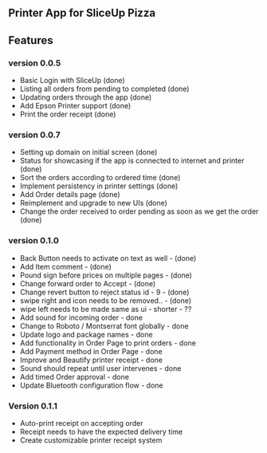 ## Printer App for SliceUp Pizza


## Features
### version 0.0.5
- Basic Login with SliceUp (done)
- Listing all orders from pending to completed (done)
- Updating orders through the app (done)
- Add Epson Printer support (done)
- Print the order receipt (done)

### version 0.0.7
- Setting up domain on initial screen (done)
- Status for showcasing if the app is connected to internet and printer (done)
- Sort the orders according to ordered time (done)
- Implement persistency in printer settings (done)
- Add Order details page (done)
- Reimplement and upgrade to new UIs (done)
- Change the order received to order pending as soon as we get the order (done)

### version 0.1.0
- Back Button needs to activate on text as well - (done)
- Add Item comment - (done)
- Pound sign before prices on multiple pages - (done)
- Change forward order to Accept - (done)
- Change revert button to reject status id - 9 - (done)
- swipe right and icon needs to be removed.. - (done)
- wipe left needs to be made same as ui - shorter - ??
- Add sound for incoming order - done
- Change to Roboto / Montserrat font globally - done
- Update logo and package names - done
- Add functionality in Order Page to print orders - done
- Add Payment method in Order Page - done
- Improve and Beautify printer receipt - done
- Sound should repeat until user intervenes - done
- Add timed Order approval - done
- Update Bluetooth configuration flow - done


### Version 0.1.1
- Auto-print receipt on accepting order
- Receipt needs to have the expected delivery time
- Create customizable printer receipt system 